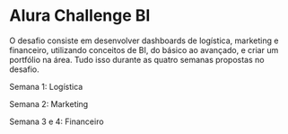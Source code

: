 # Alura Challenge BI

O desafio consiste em desenvolver dashboards de logística, marketing e financeiro, utilizando conceitos de BI, do básico ao avançado, e criar um portfólio na área. Tudo isso durante as quatro semanas propostas no desafio.

Semana 1: Logística

Semana 2: Marketing

Semana 3 e 4: Financeiro
